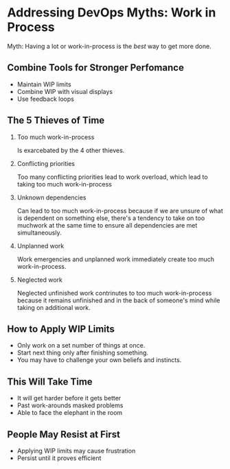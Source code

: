 # Addressing DevOps Myths: Work in Process

Myth: Having a lot or work-in-process is the _best_ way to get more done.

## Combine Tools for Stronger Perfomance

- Maintain WIP limits
- Combine WIP with visual displays
- Use feedback loops

## The 5 Thieves of Time

1. Too much work-in-process

    Is exarcebated by the 4 other thieves.

2. Conflicting priorities

    Too many conflicting priorities lead to work overload, which lead to taking too much work-in-process

3. Unknown dependencies

    Can lead to too much work-in-process because if we are unsure of what is dependent on something else, there's a tendency to take on too muchwork at the same time to ensure all dependencies are met simultaneously.

4. Unplanned work

    Work emergencies and unplanned work immediately create too much work-in-process.

5. Neglected work

    Neglected unfinished work contrinutes to too much work-in-process because it remains unfinished and in the back of someone's mind while taking on additional work.

## How to Apply WIP Limits

- Only work on a set number of things at once.
- Start next thing only after finishing something.
- You may have to challenge your own beliefs and instincts.

## This Will Take Time

- It will get harder before it gets better
- Past work-arounds masked problems
- Able to face the elephant in the room

## People May Resist at First

- Applying WIP limits may cause frustration
- Persist until it proves efficient

